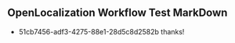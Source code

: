 ## OpenLocalization Workflow Test MarkDown
* 51cb7456-adf3-4275-88e1-28d5c8d2582b thanks!

<!--HONumber=Jul16_HO3-->


